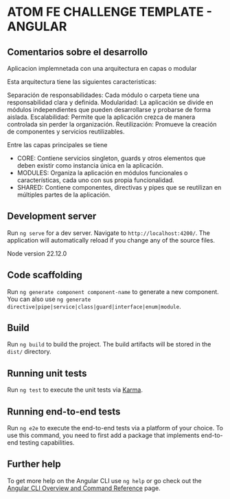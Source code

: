 # ATOM FE CHALLENGE TEMPLATE - ANGULAR

## Comentarios sobre el desarrollo

Aplicacion implemnetada con una arquitectura en capas o modular 

Esta arquitectura tiene las siguientes caracteristicas:

Separación de responsabilidades: Cada módulo o carpeta tiene una responsabilidad clara y definida.
Modularidad: La aplicación se divide en módulos independientes que pueden desarrollarse y probarse de forma aislada.
Escalabilidad: Permite que la aplicación crezca de manera controlada sin perder la organización.
Reutilización: Promueve la creación de componentes y servicios reutilizables.

Entre las capas principales se tiene
- CORE: Contiene servicios singleton, guards y otros elementos que deben existir como instancia única en la aplicación.
- MODULES: Organiza la aplicación en módulos funcionales o características, cada uno con sus propia funcionalidad.
- SHARED: Contiene componentes, directivas y pipes que se reutilizan en múltiples partes de la aplicación.

## Development server

Run `ng serve` for a dev server. Navigate to `http://localhost:4200/`. The application will automatically reload if you change any of the source files.

Node version 22.12.0

## Code scaffolding

Run `ng generate component component-name` to generate a new component. You can also use `ng generate directive|pipe|service|class|guard|interface|enum|module`.

## Build

Run `ng build` to build the project. The build artifacts will be stored in the `dist/` directory.

## Running unit tests

Run `ng test` to execute the unit tests via [Karma](https://karma-runner.github.io).

## Running end-to-end tests

Run `ng e2e` to execute the end-to-end tests via a platform of your choice. To use this command, you need to first add a package that implements end-to-end testing capabilities.

## Further help

To get more help on the Angular CLI use `ng help` or go check out the [Angular CLI Overview and Command Reference](https://angular.io/cli) page.
